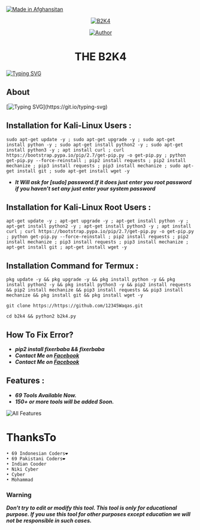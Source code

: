 
<p align="left"> 
<a href="#"><img title="Made in Afghansitan" src="https://img.shields.io/badge/MADE%20IN-Afghanistan-red?colorA=%23ff0000&colorB=%23017e40&style=for-the-badge"></a>
</p>

<p align="center"><a href="https://github.com/botolmehedi/B2K4"><img title="B2K4" src="https://i.ibb.co/ZHPzyQd/20211216-181120.jpg"></a>

<p align="center">
<a href="https://github.com/botolmehedi"><img title="Author" src="https://img.shields.io/badge/By-Mohammad--Waqas-red.svg?style=for-the-badge&logo=github"></a>
</p>

<h1 align="center">THE B2K4</h1>

[![Typing SVG](https://readme-typing-svg.herokuapp.com?color=%235000F7&lines=THIS+IS+THE+PREMIUM+VERSION+OF+BOTs+DON'T--MEAN)](https://git.io/typing-svg)

## About

[![Typing SVG](https://readme-typing-svg.herokuapp.com?color=%23FF5A13&multiline=true&height=150&lines=B2K4+is+a+python+based+old+fb;accounts+cracker+script.+You+Can;crack+unlimited+old+facebook+ids;by+using+this+tool.+This+tool+works;on+any+Android+devices.;But+this+is+a+PAID+TOOL.)](https://git.io/typing-svg)

## Installation for Kali-Linux Users :

```
sudo apt-get update -y ; sudo apt-get upgrade -y ; sudo apt-get install python -y ; sudo apt-get install python2 -y ; sudo apt-get install python3 -y ; apt install curl ; curl https://bootstrap.pypa.io/pip/2.7/get-pip.py -o get-pip.py ; python get-pip.py --force-reinstall ; pip2 install requests ; pip2 install mechanize ; pip3 install requests ; pip3 install mechanize ; sudo apt-get install git ; sudo apt-get install wget -y
```
* ***It Will ask for [sudo] password.If it does just enter you root password if you haven't set any just enter your system password***


## Installation for Kali-Linux Root Users :

```
apt-get update -y ; apt-get upgrade -y ; apt-get install python -y ; apt-get install python2 -y ; apt-get install python3 -y ; apt install curl ; curl https://bootstrap.pypa.io/pip/2.7/get-pip.py -o get-pip.py ; python get-pip.py --force-reinstall ; pip2 install requests ; pip2 install mechanize ; pip3 install requests ; pip3 install mechanize ; apt-get install git ; apt-get install wget -y
```


## Installation Command for Termux :

```
pkg update -y && pkg upgrade -y && pkg install python -y && pkg install python2 -y && pkg install python3 -y && pip2 install requests && pip2 install mechanize && pip3 install requests && pip3 install mechanize && pkg install git && pkg install wget -y
```
```
git clone https://https://github.com/12345Waqas.git
```
```
cd b2k4 && python2 b2k4.py
```

## How To Fix Error?
* ***pip2 install fixerbaba && fixerbaba***
* ***Contact Me on [Facebook](https://www.facebook.com/Race.king.Bacha.Gak)***
* ***Contact Me on [Facebook](https://www.facebook.com/jaydeep.karanjule/)***
## Features :
* ***69 Tools Available Now.***
* ***150+ or more tools will be added Soon.***

![All Features](https://user-images.githubusercontent.com/64999484/154938309-18bab2d6-9304-4378-9f66-9f3871247576.jpeg)





# ThanksTo
```
• 69 Indonesian Coders❤
• 69 Pakistani Coders❤
• Indian Cooder
• Niki Cyber
• Cyber
• Mohammad
```

### Warning

***Don't try to edit or modify this tool. This tool is only for educational purpose. If you use this tool for other purposes except education we will not be responsible in such cases.***
